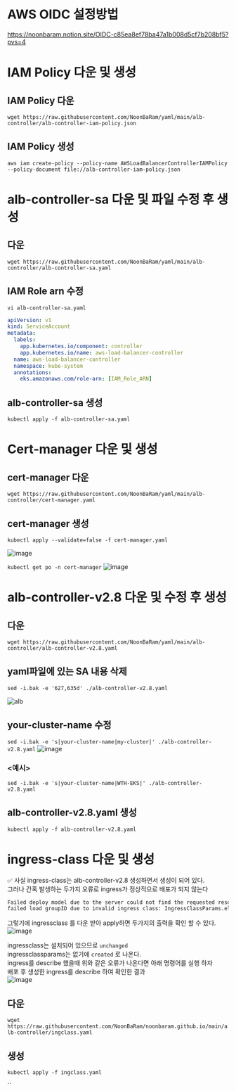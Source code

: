 # AWS OIDC 설정방법
https://noonbaram.notion.site/OIDC-c85ea8ef78ba47a1b008d5cf7b208bf5?pvs=4  

# IAM Policy 다운 및 생성
## IAM Policy 다운
`wget https://raw.githubusercontent.com/NoonBaRam/yaml/main/alb-controller/alb-controller-iam-policy.json`
## IAM Policy 생성
`aws iam create-policy --policy-name AWSLoadBalancerControllerIAMPolicy --policy-document file://alb-controller-iam-policy.json`

# alb-controller-sa 다운 및 파일 수정 후 생성
## 다운
`wget https://raw.githubusercontent.com/NoonBaRam/yaml/main/alb-controller/alb-controller-sa.yaml`
## IAM Role arn 수정
`vi alb-controller-sa.yaml`
```yaml
apiVersion: v1
kind: ServiceAccount
metadata:
  labels:
    app.kubernetes.io/component: controller
    app.kubernetes.io/name: aws-load-balancer-controller
  name: aws-load-balancer-controller
  namespace: kube-system
  annotations:
    eks.amazonaws.com/role-arn: [IAM_Role_ARN]
```
## alb-controller-sa 생성 
`kubectl apply -f alb-controller-sa.yaml`


# Cert-manager 다운 및 생성
## cert-manager 다운
`wget https://raw.githubusercontent.com/NoonBaRam/yaml/main/alb-controller/cert-manager.yaml`
## cert-manager 생성
`kubectl apply --validate=false -f cert-manager.yaml`

![image](https://github.com/NoonBaRam/noonbaram.github.io/assets/132915445/15d9407d-7360-4307-b427-ac0d75dd56e3)

`kubectl get po -n cert-manager`
![image](https://github.com/NoonBaRam/noonbaram.github.io/assets/132915445/ce4a55e0-c160-44e1-b26e-63929648e726)


# alb-controller-v2.8 다운 및 수정 후 생성
## 다운
`wget https://raw.githubusercontent.com/NoonBaRam/yaml/main/alb-controller/alb-controller-v2.8.yaml`

## yaml파일에 있는 SA 내용 삭제
`sed -i.bak -e '627,635d' ./alb-controller-v2.8.yaml`

![alb](https://github.com/NoonBaRam/yaml/assets/132915445/2792d3d6-005d-480c-94f7-0dbbb539313d)

## your-cluster-name 수정
`sed -i.bak -e 's|your-cluster-name|my-cluster|' ./alb-controller-v2.8.yaml`
![image](https://github.com/NoonBaRam/yaml/assets/132915445/01541836-0db2-43d7-a4bc-46d162f25306)

### <예시>
`sed -i.bak -e 's|your-cluster-name|WTH-EKS|' ./alb-controller-v2.8.yaml`

## alb-controller-v2.8.yaml 생성
`kubectl apply -f alb-controller-v2.8.yaml`

# ingress-class 다운 및 생성
✅ 사실 ingress-class는 alb-controller-v2.8 생성하면서 생성이 되어 있다.  
그러나 간혹 발생하는 두가지 오류로 ingress가 정상적으로 배포가 되지 않는다
```html
Failed deploy model due to the server could not find the requested resource (post targetgroupbindings.elbv2.k8s.aws)
failed load groupID due to invalid ingress class: IngressClassParams.elbv2.k8s.aws "alb" not found
```
그렇기에 ingressclass 를 다운 받아 apply하면 두가지의 출력을 확인 할 수 있다.
![image](https://github.com/NoonBaRam/noonbaram.github.io/assets/132915445/9c39d278-e5a3-4240-891d-2e5f39b5c8ab)

ingressclass는 설치되어 있으므로 `unchanged`  
ingressclassparams는 없기에 `created` 로 나온다.  
ingress를 describe 했을때 위와 같은 오류가 나온다면 아래 명령어를 실행 하자  
배포 후 생성한 ingress를 describe 하여 확인한 결과  
![image](https://github.com/NoonBaRam/noonbaram.github.io/assets/132915445/8adb5cfa-5cdd-4456-8932-09196187927c)


## 다운
`wget https://raw.githubusercontent.com/NoonBaRam/noonbaram.github.io/main/alb-controller/ingclass.yaml`

## 생성
`kubectl apply -f ingclass.yaml`

``
